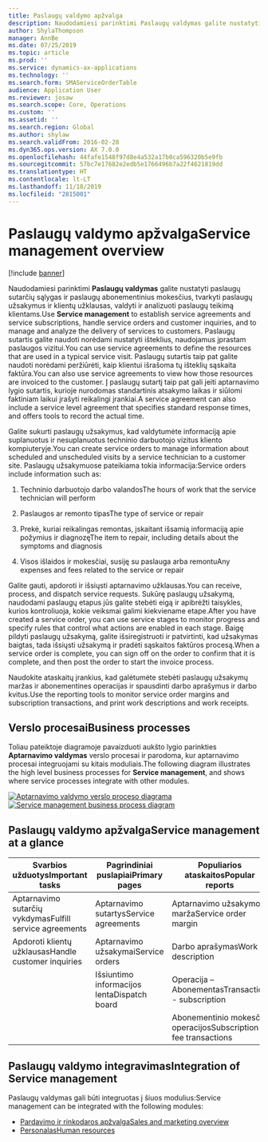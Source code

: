 ```yaml
---
title: Paslaugų valdymo apžvalga
description: Naudodamiesi parinktimi Paslaugų valdymas galite nustatyti paslaugų sutarčių sąlygas ir paslaugų abonementinius mokesčius, tvarkyti paslaugų užsakymus ir klientų užklausas, valdyti ir analizuoti paslaugų teikimą klientams.
author: ShylaThompson
manager: AnnBe
ms.date: 07/25/2019
ms.topic: article
ms.prod: ''
ms.service: dynamics-ax-applications
ms.technology: ''
ms.search.form: SMAServiceOrderTable
audience: Application User
ms.reviewer: josaw
ms.search.scope: Core, Operations
ms.custom: ''
ms.assetid: ''
ms.search.region: Global
ms.author: shylaw
ms.search.validFrom: 2016-02-28
ms.dyn365.ops.version: AX 7.0.0
ms.openlocfilehash: 44fafe1548f97d8e4a532a17b0ca596320b5e9fb
ms.sourcegitcommit: 57bc7e17682e2edb5e1766496b7a22f4621819dd
ms.translationtype: HT
ms.contentlocale: lt-LT
ms.lasthandoff: 11/18/2019
ms.locfileid: "2815001"
---
```

# <a name="service-management-overview"></a><span data-ttu-id="ab6a6-103">Paslaugų valdymo apžvalga</span><span class="sxs-lookup"><span data-stu-id="ab6a6-103">Service management overview</span></span>

[!include [banner](../includes/banner.md)]


<span data-ttu-id="ab6a6-104">Naudodamiesi parinktimi **Paslaugų valdymas** galite nustatyti paslaugų sutarčių sąlygas ir paslaugų abonementinius mokesčius, tvarkyti paslaugų užsakymus ir klientų užklausas, valdyti ir analizuoti paslaugų teikimą klientams.</span><span class="sxs-lookup"><span data-stu-id="ab6a6-104">Use **Service management** to establish service agreements and service subscriptions, handle service orders and customer inquiries, and to manage and analyze the delivery of services to customers.</span></span> <span data-ttu-id="ab6a6-105">Paslaugų sutartis galite naudoti norėdami nustatyti išteklius, naudojamus įprastam paslaugos vizitui.</span><span class="sxs-lookup"><span data-stu-id="ab6a6-105">You can use service agreements to define the resources that are used in a typical service visit.</span></span> <span data-ttu-id="ab6a6-106">Paslaugų sutartis taip pat galite naudoti norėdami peržiūrėti, kaip klientui išrašoma tų išteklių sąskaita faktūra.</span><span class="sxs-lookup"><span data-stu-id="ab6a6-106">You can also use service agreements to view how those resources are invoiced to the customer.</span></span> <span data-ttu-id="ab6a6-107">Į paslaugų sutartį taip pat gali įeiti aptarnavimo lygio sutartis, kurioje nurodomas standartinis atsakymo laikas ir siūlomi faktiniam laikui įrašyti reikalingi įrankiai.</span><span class="sxs-lookup"><span data-stu-id="ab6a6-107">A service agreement can also include a service level agreement that specifies standard response times, and offers tools to record the actual time.</span></span>

<span data-ttu-id="ab6a6-108">Galite sukurti paslaugų užsakymus, kad valdytumėte informaciją apie suplanuotus ir nesuplanuotus techninio darbuotojo vizitus kliento kompiuteryje.</span><span class="sxs-lookup"><span data-stu-id="ab6a6-108">You can create service orders to manage information about scheduled and unscheduled visits by a service technician to a customer site.</span></span> <span data-ttu-id="ab6a6-109">Paslaugų užsakymuose pateikiama tokia informacija:</span><span class="sxs-lookup"><span data-stu-id="ab6a6-109">Service orders include information such as:</span></span>

1.  <span data-ttu-id="ab6a6-110">Techninio darbuotojo darbo valandos</span><span class="sxs-lookup"><span data-stu-id="ab6a6-110">The hours of work that the service technician will perform</span></span>

2.  <span data-ttu-id="ab6a6-111">Paslaugos ar remonto tipas</span><span class="sxs-lookup"><span data-stu-id="ab6a6-111">The type of service or repair</span></span>

3.  <span data-ttu-id="ab6a6-112">Prekė, kuriai reikalingas remontas, įskaitant išsamią informaciją apie požymius ir diagnozę</span><span class="sxs-lookup"><span data-stu-id="ab6a6-112">The item to repair, including details about the symptoms and diagnosis</span></span>

4.  <span data-ttu-id="ab6a6-113">Visos išlaidos ir mokesčiai, susiję su paslauga arba remontu</span><span class="sxs-lookup"><span data-stu-id="ab6a6-113">Any expenses and fees related to the service or repair</span></span>

<span data-ttu-id="ab6a6-114">Galite gauti, apdoroti ir išsiųsti aptarnavimo užklausas.</span><span class="sxs-lookup"><span data-stu-id="ab6a6-114">You can receive, process, and dispatch service requests.</span></span> <span data-ttu-id="ab6a6-115">Sukūrę paslaugų užsakymą, naudodami paslaugų etapus jūs galite stebėti eigą ir apibrėžti taisykles, kurios kontroliuoja, kokie veiksmai galimi kiekviename etape.</span><span class="sxs-lookup"><span data-stu-id="ab6a6-115">After you have created a service order, you can use service stages to monitor progress and specify rules that control what actions are enabled in each stage.</span></span> <span data-ttu-id="ab6a6-116">Baigę pildyti paslaugų užsakymą, galite išsiregistruoti ir patvirtinti, kad užsakymas baigtas, tada išsiųsti užsakymą ir pradėti sąskaitos faktūros procesą.</span><span class="sxs-lookup"><span data-stu-id="ab6a6-116">When a service order is complete, you can sign off on the order to confirm that it is complete, and then post the order to start the invoice process.</span></span>

<span data-ttu-id="ab6a6-117">Naudokite ataskaitų įrankius, kad galėtumėte stebėti paslaugų užsakymų maržas ir abonementines operacijas ir spausdinti darbo aprašymus ir darbo kvitus.</span><span class="sxs-lookup"><span data-stu-id="ab6a6-117">Use the reporting tools to monitor service order margins and subscription transactions, and print work descriptions and work receipts.</span></span>

## <a name="business-processes"></a><span data-ttu-id="ab6a6-118">Verslo procesai</span><span class="sxs-lookup"><span data-stu-id="ab6a6-118">Business processes</span></span>

<span data-ttu-id="ab6a6-119">Toliau pateiktoje diagramoje pavaizduoti aukšto lygio parinkties **Aptarnavimo valdymas** verslo procesai ir parodoma, kur aptarnavimo procesai integruojami su kitais moduliais.</span><span class="sxs-lookup"><span data-stu-id="ab6a6-119">The following diagram illustrates the high level business processes for **Service management**, and shows where service processes integrate with other modules.</span></span>

<span data-ttu-id="ab6a6-120">[![Aptarnavimo valdymo verslo proceso diagrama](./media/sm_home_page.gif)](./media/sm_home_page.gif)</span><span class="sxs-lookup"><span data-stu-id="ab6a6-120">[![Service management business process diagram](./media/sm_home_page.gif)](./media/sm_home_page.gif)</span></span>

## <a name="service-management-at-a-glance"></a><span data-ttu-id="ab6a6-121">Paslaugų valdymo apžvalga</span><span class="sxs-lookup"><span data-stu-id="ab6a6-121">Service management at a glance</span></span>

|<span data-ttu-id="ab6a6-122">Svarbios užduotys</span><span class="sxs-lookup"><span data-stu-id="ab6a6-122">Important tasks</span></span>           | <span data-ttu-id="ab6a6-123">Pagrindiniai puslapiai</span><span class="sxs-lookup"><span data-stu-id="ab6a6-123">Primary pages</span></span>                         |<span data-ttu-id="ab6a6-124">Populiarios ataskaitos</span><span class="sxs-lookup"><span data-stu-id="ab6a6-124">Popular reports</span></span>              |
|--------------------------|---------------------------------------|-----------------------------|
|<span data-ttu-id="ab6a6-125">Aptarnavimo sutarčių vykdymas</span><span class="sxs-lookup"><span data-stu-id="ab6a6-125">Fulfill service agreements</span></span>|<span data-ttu-id="ab6a6-126">Aptarnavimo sutartys</span><span class="sxs-lookup"><span data-stu-id="ab6a6-126">Service agreements</span></span>                     |<span data-ttu-id="ab6a6-127">Aptarnavimo užsakymo marža</span><span class="sxs-lookup"><span data-stu-id="ab6a6-127">Service order margin</span></span>         |
|<span data-ttu-id="ab6a6-128">Apdoroti klientų užklausas</span><span class="sxs-lookup"><span data-stu-id="ab6a6-128">Handle customer inquiries</span></span> |<span data-ttu-id="ab6a6-129">Aptarnavimo užsakymai</span><span class="sxs-lookup"><span data-stu-id="ab6a6-129">Service orders</span></span>                         |<span data-ttu-id="ab6a6-130">Darbo aprašymas</span><span class="sxs-lookup"><span data-stu-id="ab6a6-130">Work description</span></span>             |
|                          |<span data-ttu-id="ab6a6-131">Išsiuntimo informacijos lenta</span><span class="sxs-lookup"><span data-stu-id="ab6a6-131">Dispatch board</span></span>                         |<span data-ttu-id="ab6a6-132">Operacija – Abonementas</span><span class="sxs-lookup"><span data-stu-id="ab6a6-132">Transaction - subscription</span></span>   |
|                          |                                       |<span data-ttu-id="ab6a6-133">Abonementinio mokesčio operacijos</span><span class="sxs-lookup"><span data-stu-id="ab6a6-133">Subscription fee transactions</span></span>|


## <a name="integration-of-service-management"></a><span data-ttu-id="ab6a6-134">Paslaugų valdymo integravimas</span><span class="sxs-lookup"><span data-stu-id="ab6a6-134">Integration of Service management</span></span>

<span data-ttu-id="ab6a6-135">Paslaugų valdymas gali būti integruotas į šiuos modulius:</span><span class="sxs-lookup"><span data-stu-id="ab6a6-135">Service management can be integrated with the following modules:</span></span>

  - [<span data-ttu-id="ab6a6-136">Pardavimo ir rinkodaros apžvalga</span><span class="sxs-lookup"><span data-stu-id="ab6a6-136">Sales and marketing overview</span></span>](../sales-marketing/overview-sales-marketing.md)
  - [<span data-ttu-id="ab6a6-137">Personalas</span><span class="sxs-lookup"><span data-stu-id="ab6a6-137">Human resources</span></span>](https://docs.microsoft.com/dynamics365/unified-operations/talent/index)

  

